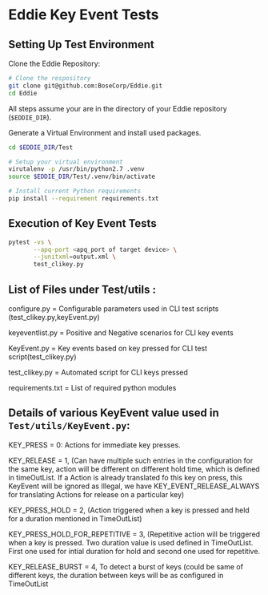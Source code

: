 # Eddie Key Event Tests

## Setting Up Test Environment

Clone the Eddie Repository:
```bash
# Clone the respository
git clone git@github.com:BoseCorp/Eddie.git
cd Eddie
```
All steps assume your are in the directory of your Eddie repository (`$EDDIE_DIR`).

Generate a Virtual Environment and install used packages.
```bash
cd $EDDIE_DIR/Test

# Setup your virtual environment
virutalenv -p /usr/bin/python2.7 .venv
source $EDDIE_DIR/Test/.venv/bin/activate

# Install current Python requirements
pip install --requirement requirements.txt
```

## Execution of Key Event Tests

```bash
pytest -vs \
       --apq-port <apq_port of target device> \
       --junitxml=output.xml \
       test_clikey.py
```

## List of Files under Test/utils :


configure.py       = Configurable parameters used in CLI test scripts (test_clikey.py,keyEvent.py)

keyeventlist.py    = Positive and Negative scenarios for CLI  key events

KeyEvent.py        = Key events based on key pressed for CLI test script(test_clikey.py) 

test_clikey.py     = Automated script for CLI keys pressed

requirements.txt   = List of required python modules  



## Details of various KeyEvent value used in `Test/utils/KeyEvent.py`:

KEY_PRESS = 0: Actions for immediate key presses.

KEY_RELEASE = 1, (Can have multiple such entries in the configuration for the same key, action will be different on different hold time, which is defined in timeOutList. If a Action is already translated fo this key on press, this KeyEvent will be ignored as Illegal, we have KEY_EVENT_RELEASE_ALWAYS for translating Actions for release on a particular key)

KEY_PRESS_HOLD = 2, (Action triggered when a key is pressed and held for a duration mentioned in TimeOutList)

KEY_PRESS_HOLD_FOR_REPETITIVE = 3, (Repetitive action will be triggered when a key is pressed. Two duration value is used defined in TimeOutList. First one used for intial duration for hold and second one used for repetitive.

KEY_RELEASE_BURST = 4, To detect a burst of keys (could be same of different keys, the duration between keys will be as configured in TimeOutList

